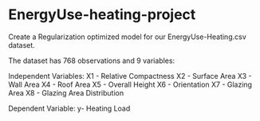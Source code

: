 # EnergyUse-heating-project

Create a Regularization optimized model for our EnergyUse-Heating.csv dataset.

The dataset has 768 observations and 9 variables:

Independent Variables:
X1 - Relative Compactness X2 - Surface Area X3 - Wall Area X4 - Roof Area X5 - Overall Height X6 - Orientation X7 - Glazing Area X8 - Glazing Area Distribution

Dependent Variable:
y- Heating Load
